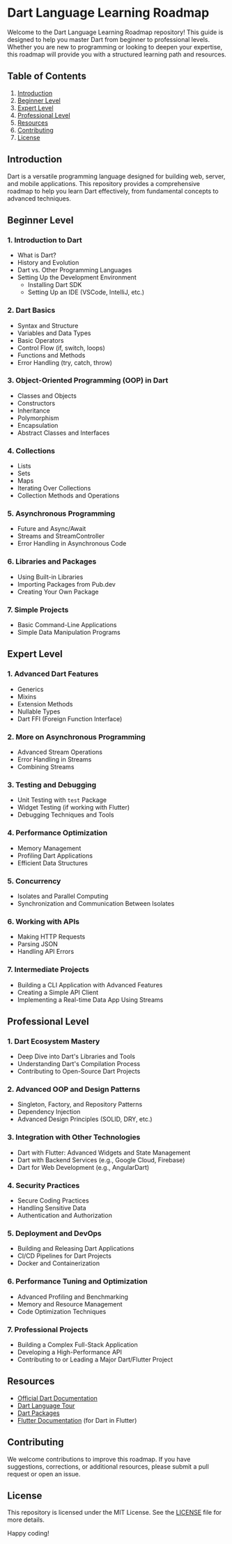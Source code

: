 # Dart Language Learning Roadmap

Welcome to the Dart Language Learning Roadmap repository! This guide is designed to help you master Dart from beginner to professional levels. Whether you are new to programming or looking to deepen your expertise, this roadmap will provide you with a structured learning path and resources.

## Table of Contents

1. [Introduction](#introduction)
2. [Beginner Level](#beginner-level)
3. [Expert Level](#expert-level)
4. [Professional Level](#professional-level)
5. [Resources](#resources)
6. [Contributing](#contributing)
7. [License](#license)

## Introduction

Dart is a versatile programming language designed for building web, server, and mobile applications. This repository provides a comprehensive roadmap to help you learn Dart effectively, from fundamental concepts to advanced techniques.

## Beginner Level

### 1. Introduction to Dart

- What is Dart?
- History and Evolution
- Dart vs. Other Programming Languages
- Setting Up the Development Environment
  - Installing Dart SDK
  - Setting Up an IDE (VSCode, IntelliJ, etc.)

### 2. Dart Basics

- Syntax and Structure
- Variables and Data Types
- Basic Operators
- Control Flow (if, switch, loops)
- Functions and Methods
- Error Handling (try, catch, throw)

### 3. Object-Oriented Programming (OOP) in Dart

- Classes and Objects
- Constructors
- Inheritance
- Polymorphism
- Encapsulation
- Abstract Classes and Interfaces

### 4. Collections

- Lists
- Sets
- Maps
- Iterating Over Collections
- Collection Methods and Operations

### 5. Asynchronous Programming

- Future and Async/Await
- Streams and StreamController
- Error Handling in Asynchronous Code

### 6. Libraries and Packages

- Using Built-in Libraries
- Importing Packages from Pub.dev
- Creating Your Own Package

### 7. Simple Projects

- Basic Command-Line Applications
- Simple Data Manipulation Programs

## Expert Level

### 1. Advanced Dart Features

- Generics
- Mixins
- Extension Methods
- Nullable Types
- Dart FFI (Foreign Function Interface)

### 2. More on Asynchronous Programming

- Advanced Stream Operations
- Error Handling in Streams
- Combining Streams

### 3. Testing and Debugging

- Unit Testing with `test` Package
- Widget Testing (if working with Flutter)
- Debugging Techniques and Tools

### 4. Performance Optimization

- Memory Management
- Profiling Dart Applications
- Efficient Data Structures

### 5. Concurrency

- Isolates and Parallel Computing
- Synchronization and Communication Between Isolates

### 6. Working with APIs

- Making HTTP Requests
- Parsing JSON
- Handling API Errors

### 7. Intermediate Projects

- Building a CLI Application with Advanced Features
- Creating a Simple API Client
- Implementing a Real-time Data App Using Streams

## Professional Level

### 1. Dart Ecosystem Mastery

- Deep Dive into Dart's Libraries and Tools
- Understanding Dart's Compilation Process
- Contributing to Open-Source Dart Projects

### 2. Advanced OOP and Design Patterns

- Singleton, Factory, and Repository Patterns
- Dependency Injection
- Advanced Design Principles (SOLID, DRY, etc.)

### 3. Integration with Other Technologies

- Dart with Flutter: Advanced Widgets and State Management
- Dart with Backend Services (e.g., Google Cloud, Firebase)
- Dart for Web Development (e.g., AngularDart)

### 4. Security Practices

- Secure Coding Practices
- Handling Sensitive Data
- Authentication and Authorization

### 5. Deployment and DevOps

- Building and Releasing Dart Applications
- CI/CD Pipelines for Dart Projects
- Docker and Containerization

### 6. Performance Tuning and Optimization

- Advanced Profiling and Benchmarking
- Memory and Resource Management
- Code Optimization Techniques

### 7. Professional Projects

- Building a Complex Full-Stack Application
- Developing a High-Performance API
- Contributing to or Leading a Major Dart/Flutter Project

## Resources

- [Official Dart Documentation](https://dart.dev/guides)
- [Dart Language Tour](https://dart.dev/guides/language/language-tour)
- [Dart Packages](https://pub.dev/)
- [Flutter Documentation](https://flutter.dev/docs) (for Dart in Flutter)

## Contributing

We welcome contributions to improve this roadmap. If you have suggestions, corrections, or additional resources, please submit a pull request or open an issue.

## License

This repository is licensed under the MIT License. See the [LICENSE](LICENSE) file for more details.

Happy coding!

